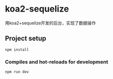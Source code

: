 # koa2-sequelize
用koa2+sequelize开发的后台，实现了数据操作
## Project setup
```
npm install
```

### Compiles and hot-reloads for development
```
npm run dev
```
